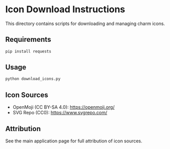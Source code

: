 # Icon Download Instructions

This directory contains scripts for downloading and managing charm icons.

## Requirements
```bash
pip install requests
```

## Usage
```bash
python download_icons.py
```

## Icon Sources
- OpenMoji (CC BY-SA 4.0): https://openmoji.org/
- SVG Repo (CC0): https://www.svgrepo.com/

## Attribution
See the main application page for full attribution of icon sources.